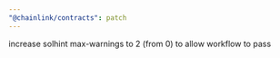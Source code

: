 ```yaml
---
"@chainlink/contracts": patch
---
```


increase solhint max-warnings to 2 (from 0) to allow workflow to pass

